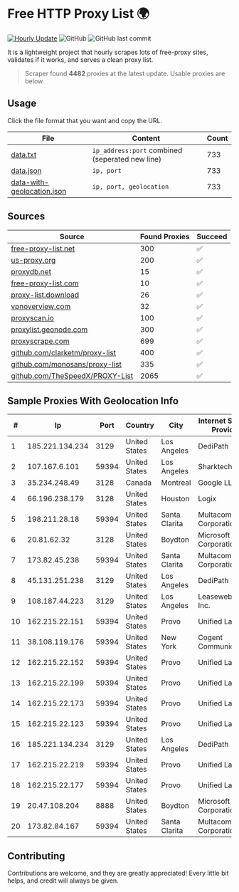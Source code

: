 
# Free HTTP Proxy List 🌍

[![Hourly Update](https://github.com/mertguvencli/http-proxy-list/actions/workflows/main.yml/badge.svg?branch=main)](https://github.com/mertguvencli/http-proxy-list/actions/workflows/main.yml)
![GitHub](https://img.shields.io/github/license/mertguvencli/http-proxy-list)
![GitHub last commit](https://img.shields.io/github/last-commit/mertguvencli/http-proxy-list)

It is a lightweight project that hourly scrapes lots of free-proxy sites, validates if it works, and serves a clean proxy list.


> Scraper found **4482** proxies at the latest update. Usable proxies are below.

## Usage

Click the file format that you want and copy the URL.


|File|Content|Count|
|----|-------|-----|
|[data.txt](https://raw.githubusercontent.com/mertguvencli/http-proxy-list/main/proxy-list/data.txt)|`ip_address:port` combined (seperated new line)|733|
|[data.json](https://raw.githubusercontent.com/mertguvencli/http-proxy-list/main/proxy-list/data.json)|`ip, port`|733|
|[data-with-geolocation.json](https://raw.githubusercontent.com/mertguvencli/http-proxy-list/main/proxy-list/data-with-geolocation.json)|`ip, port, geolocation`|733|

## Sources

|Source|Found Proxies|Succeed|
|------|-------------|-------|
|[free-proxy-list.net](https://free-proxy-list.net)|300|✅|
|[us-proxy.org](https://www.us-proxy.org)|200|✅|
|[proxydb.net](http://proxydb.net)|15|✅|
|[free-proxy-list.com](https://free-proxy-list.com/?page=&port=&type%5B%5D=http&type%5B%5D=https&up_time=0&search=Search)|10|✅|
|[proxy-list.download](https://www.proxy-list.download/HTTP)|26|✅|
|[vpnoverview.com](https://vpnoverview.com/privacy/anonymous-browsing/free-proxy-servers)|32|✅|
|[proxyscan.io](https://www.proxyscan.io)|100|✅|
|[proxylist.geonode.com](https://proxylist.geonode.com/api/proxy-list?limit=300&page=1&sort_by=lastChecked&sort_type=desc&protocols=http,https)|300|✅|
|[proxyscrape.com](https://api.proxyscrape.com/v2/?request=displayproxies&protocol=http&timeout=10000&country=all&ssl=all&anonymity=all)|699|✅|
|[github.com/clarketm/proxy-list](https://raw.githubusercontent.com/clarketm/proxy-list/master/proxy-list-raw.txt)|400|✅|
|[github.com/monosans/proxy-list](https://raw.githubusercontent.com/monosans/proxy-list/main/proxies/http.txt)|335|✅|
|[github.com/TheSpeedX/PROXY-List](https://raw.githubusercontent.com/TheSpeedX/PROXY-List/master/http.txt)|2065|✅|


## Sample Proxies With Geolocation Info

|#|Ip|Port|Country|City|Internet Service Provider|
|-|--|----|-------|----|-------------------------|
|1|185.221.134.234|3129|United States|Los Angeles|DediPath|
|2|107.167.6.101|59394|United States|Los Angeles|Sharktech|
|3|35.234.248.49|3128|Canada|Montreal|Google LLC|
|4|66.196.238.179|3128|United States|Houston|Logix|
|5|198.211.28.18|59394|United States|Santa Clarita|Multacom Corporation|
|6|20.81.62.32|3128|United States|Boydton|Microsoft Corporation|
|7|173.82.45.238|59394|United States|Santa Clarita|Multacom Corporation|
|8|45.131.251.238|3129|United States|Los Angeles|DediPath|
|9|108.187.44.223|3129|United States|Los Angeles|Leaseweb USA, Inc.|
|10|162.215.22.151|59394|United States|Provo|Unified Layer|
|11|38.108.119.176|59394|United States|New York|Cogent Communications|
|12|162.215.22.152|59394|United States|Provo|Unified Layer|
|13|162.215.22.199|59394|United States|Provo|Unified Layer|
|14|162.215.22.173|59394|United States|Provo|Unified Layer|
|15|162.215.22.123|59394|United States|Provo|Unified Layer|
|16|185.221.134.234|3129|United States|Los Angeles|DediPath|
|17|162.215.22.219|59394|United States|Provo|Unified Layer|
|18|162.215.22.177|59394|United States|Provo|Unified Layer|
|19|20.47.108.204|8888|United States|Boydton|Microsoft Corporation|
|20|173.82.84.167|59394|United States|Santa Clarita|Multacom Corporation|



## Contributing

Contributions are welcome, and they are greatly appreciated! Every
little bit helps, and credit will always be given.

